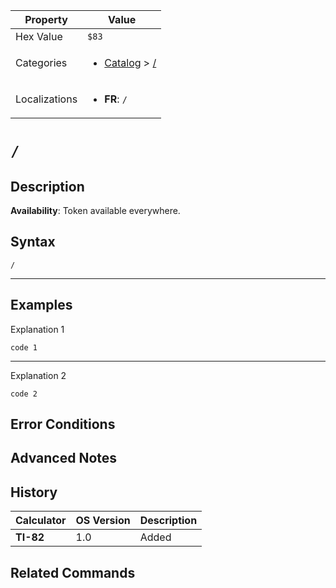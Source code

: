 | Property      | Value |
|---------------|-------|
| Hex Value     | `$83`|
| Categories    | <ul><li>[Catalog](<../categories/Catalog.md>) > [/](<../categories/Catalog.md#/>)</li></ul> |
| Localizations | <ul><li><b>FR</b>: `/`</li></ul> |

# `/`

## Description



<b>Availability</b>: Token available everywhere.

## Syntax
`/`

<hr>

## Examples

Explanation 1
```ti-basic
code 1
```
---
Explanation 2
```ti-basic
code 2
```

## Error Conditions


## Advanced Notes


## History
| Calculator | OS Version | Description |
|------------|------------|-------------|
| <b>TI-82</b> | 1.0 | Added

## Related Commands

    